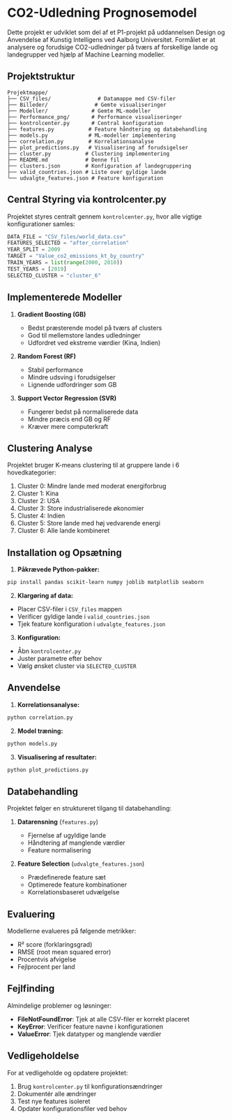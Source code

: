 # CO2-Udledning Prognosemodel

Dette projekt er udviklet som del af et P1-projekt på uddannelsen Design og Anvendelse af Kunstig Intelligens ved Aalborg Universitet. Formålet er at analysere og forudsige CO2-udledninger på tværs af forskellige lande og landegrupper ved hjælp af Machine Learning modeller.

## Projektstruktur

```
Projektmappe/
├── CSV_files/               # Datamappe med CSV-filer
├── Billeder/               # Gemte visualiseringer
├── Modeller/              # Gemte ML-modeller
├── Performance_png/       # Performance visualiseringer
├── kontrolcenter.py       # Central konfiguration
├── features.py           # Feature håndtering og databehandling
├── models.py             # ML-modeller implementering
├── correlation.py        # Korrelationsanalyse
├── plot_predictions.py   # Visualisering af forudsigelser
├── cluster.py           # Clustering implementering
├── README.md            # Denne fil
├── clusters.json        # Konfiguration af landegruppering
├── valid_countries.json # Liste over gyldige lande
└── udvalgte_features.json # Feature konfiguration
```

## Central Styring via kontrolcenter.py

Projektet styres centralt gennem `kontrolcenter.py`, hvor alle vigtige konfigurationer samles:

```python
DATA_FILE = "CSV_files/world_data.csv"
FEATURES_SELECTED = "after_correlation"
YEAR_SPLIT = 2009
TARGET = "Value_co2_emissions_kt_by_country"
TRAIN_YEARS = list(range(2000, 2010))
TEST_YEARS = [2019]
SELECTED_CLUSTER = "cluster_6"
```

## Implementerede Modeller

1. **Gradient Boosting (GB)**
   - Bedst præsterende model på tværs af clusters
   - God til mellemstore landes udledninger
   - Udfordret ved ekstreme værdier (Kina, Indien)

2. **Random Forest (RF)**
   - Stabil performance
   - Mindre udsving i forudsigelser
   - Lignende udfordringer som GB

3. **Support Vector Regression (SVR)**
   - Fungerer bedst på normaliserede data
   - Mindre præcis end GB og RF
   - Kræver mere computerkraft

## Clustering Analyse

Projektet bruger K-means clustering til at gruppere lande i 6 hovedkategorier:

1. Cluster 0: Mindre lande med moderat energiforbrug
2. Cluster 1: Kina
3. Cluster 2: USA
4. Cluster 3: Store industrialiserede økonomier
5. Cluster 4: Indien
6. Cluster 5: Store lande med høj vedvarende energi
7. Cluster 6: Alle lande kombineret

## Installation og Opsætning

1. **Påkrævede Python-pakker:**
```bash
pip install pandas scikit-learn numpy joblib matplotlib seaborn
```

2. **Klargøring af data:**
- Placer CSV-filer i `CSV_files` mappen
- Verificer gyldige lande i `valid_countries.json`
- Tjek feature konfiguration i `udvalgte_features.json`

3. **Konfiguration:**
- Åbn `kontrolcenter.py`
- Juster parametre efter behov
- Vælg ønsket cluster via `SELECTED_CLUSTER`

## Anvendelse

1. **Korrelationsanalyse:**
```bash
python correlation.py
```

2. **Model træning:**
```bash
python models.py
```

3. **Visualisering af resultater:**
```bash
python plot_predictions.py
```

## Databehandling

Projektet følger en struktureret tilgang til databehandling:

1. **Datarensning** (`features.py`)
   - Fjernelse af ugyldige lande
   - Håndtering af manglende værdier
   - Feature normalisering

2. **Feature Selection** (`udvalgte_features.json`)
   - Prædefinerede feature sæt
   - Optimerede feature kombinationer
   - Korrelationsbaseret udvælgelse

## Evaluering

Modellerne evalueres på følgende metrikker:
- R² score (forklaringsgrad)
- RMSE (root mean squared error)
- Procentvis afvigelse
- Fejlprocent per land

## Fejlfinding

Almindelige problemer og løsninger:
- **FileNotFoundError**: Tjek at alle CSV-filer er korrekt placeret
- **KeyError**: Verificer feature navne i konfigurationen
- **ValueError**: Tjek datatyper og manglende værdier

## Vedligeholdelse

For at vedligeholde og opdatere projektet:
1. Brug `kontrolcenter.py` til konfigurationsændringer
2. Dokumentér alle ændringer
3. Test nye features isoleret
4. Opdater konfigurationsfiler ved behov

